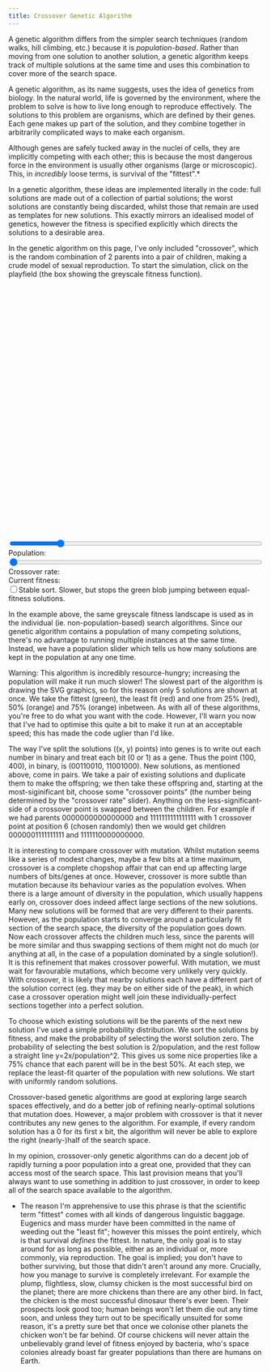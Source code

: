 ```yaml
---
title: Crossover Genetic Algorithm
---
```

A genetic algorithm differs from the simpler search techniques (random walks, hill climbing, etc.) because it is *population-based*. Rather than moving from one solution to another solution, a genetic algorithm keeps track of multiple solutions at the same time and uses this combination to cover more of the search space.

A genetic algorithm, as its name suggests, uses the idea of genetics from biology. In the natural world, life is governed by the environment, where the problem to solve is how to live long enough to reproduce effectively. The solutions to this problem are organisms, which are defined by their genes. Each gene makes up part of the solution, and they combine together in arbitrarily complicated ways to make each organism.

Although genes are safely tucked away in the nuclei of cells, they are implicitly competing with each other; this is because the most dangerous force in the environment is usually other organisms (large or microscopic). This, in *incredibly* loose terms, is survival of the "fittest".*

In a genetic algorithm, these ideas are implemented literally in the code: full solutions are made out of a collection of partial solutions; the worst solutions are constantly being discarded, whilst those that remain are used as templates for new solutions. This exactly mirrors an idealised model of genetics, however the fitness is specified explicitly which directs the solutions to a desirable area.

In the genetic algorithm on this page, I've only included "crossover", which is the random combination of 2 parents into a pair of children, making a crude model of sexual reproduction. To start the simulation, click on the playfield (the box showing the greyscale fitness function).

<div id="crossover_playfield" style="width: 500px; height: 500px;"></div>
<form action="#" type="get">
 <div>
  <input type="range" min="1" max="100" value="20" id="crossover_population" style="width: 500px;" />
  <label for="crossover_population">Population:&nbsp;</label><a id="crossover_population_display"></a>
 </div>
 <div>
  <input type="range" min="1" max="10" id="crossover_rate" value="1" style="width: 500px;" />
  <label for="crossover_rate">Crossover rate:&nbsp;</label><a id="crossover_rate_display"></a>
 </div>
 <div>
  Current fitness:&nbsp;<a id="crossover_fitness"></a>
 </div>
 <div>
  <input type="checkbox" id="crossover_stable" value="0" /><label for="crossover_stable">Stable sort. Slower, but stops the green blob jumping between equal-fitness solutions.</label>
 </div>
</form>
<script src="/js/jquery.js"></script>
<script src="/js/jquery_svg.js"></script>
<script src="/js/underscore.js"></script>
<script src="/js/optimisation/crossover.js"></script>

In the example above, the same greyscale fitness landscape is used as in the individual (ie. non-population-based) search algorithms. Since our genetic algorithm contains a population of many competing solutions, there's no advantage to running multiple instances at the same time. Instead, we have a population slider which tells us how many solutions are kept in the population at any one time.

Warning: This algorithm is incredibly resource-hungry; increasing the population will make it run much slower! The slowest part of the algorithm is drawing the SVG graphics, so for this reason only 5 solutions are shown at once. We take the fittest (green), the least fit (red) and one from 25% (red), 50% (orange) and 75% (orange) inbetween. As with all of these algorithms, you're free to do what you want with the code. However, I'll warn you now that I've had to optimise this quite a bit to make it run at an acceptable speed; this has made the code uglier than I'd like.

The way I've split the solutions ((x, y) points) into genes is to write out each number in binary and treat each bit (0 or 1) as a gene. Thus the point (100, 400), in binary, is (00110010, 11001000). New solutions, as mentioned above, come in pairs. We take a pair of existing solutions and duplicate them to make the offspring; we then take these offspring and, starting at the most-siginificant bit, choose some "crossover points" (the number being determined by the "crossover rate" slider). Anything on the less-significant-side of a crossover point is swapped between the children. For example if we had parents 0000000000000000 and 1111111111111111 with 1 crossover point at position 6 (chosen randomly) then we would get children 0000001111111111 and 1111110000000000.

It is interesting to compare crossover with mutation. Whilst mutation seems like a series of modest changes, maybe a few bits at a time maximum, crossover is a complete chopshop affair that can end up affecting large numbers of bits/genes at once. However, crossover is more subtle than mutation because its behaviour varies as the population evolves. When there is a large amount of diversity in the population, which usually happens early on, crossover does indeed affect large sections of the new solutions. Many new solutions will be formed that are very different to their parents. However, as the population starts to converge around a particularly fit section of the search space, the diversity of the population goes down. Now each crossover affects the children much less, since the parents will be more similar and thus swapping sections of them might not do much (or anything at all, in the case of a population dominated by a single solution!). It is this refinement that makes crossover powerful. With mutation, we must wait for favourable mutations, which become very unlikely very quickly. With crossover, it is likely that nearby solutions each have a different part of the solution correct (eg. they may be on either side of the peak), in which case a crossover operation might well join these individually-perfect sections together into a perfect solution.

To choose which existing solutions will be the parents of the next new solution I've used a simple probability distribution. We sort the solutions by fitness, and make the probability of selecting the worst solution zero. The probability of selecting the best solution is 2/population, and the rest follow a straight line y=2x/population^2. This gives us some nice properties like a 75% chance that each parent will be in the best 50%. At each step, we replace the least-fit quarter of the population with new solutions. We start with uniformly random solutions.

Crossover-based genetic algorithms are good at exploring large search spaces effectively, and do a better job of refining nearly-optimal solutions that mutation does. However, a major problem with crossover is that it never contributes any new genes to the algorithm. For example, if every random solution has a 0 for its first x bit, the algorithm will never be able to explore the right (nearly-)half of the search space.

In my opinion, crossover-only genetic algorithms can do a decent job of rapidly turning a poor population into a great one, provided that they can access most of the search space. This last provision means that you'll always want to use something in addition to just crossover, in order to keep all of the search space available to the algorithm.

 * The reason I'm apprehensive to use this phrase is that the scientific term "fittest" comes with all kinds of dangerous linguistic baggage. Eugenics and mass murder have been committed in the name of weeding out the "least fit"; however this misses the point entirely, which is that survival *defines* the fittest. In nature, the only goal is to stay around for as long as possible, either as an individual or, more commonly, via reproduction. The goal is implied; you don't have to bother surviving, but those that didn't aren't around any more. Crucially, how you manage to survive is completely irrelevant. For example the plump, flightless, slow, clumsy chicken is the most successful bird on the planet; there are more chickens than there are any other bird. In fact, the chicken is the most successful dinosaur there's ever been. Their prospects look good too; human beings won't let them die out any time soon, and unless they turn out to be specifically unsuited for some reason, it's a pretty sure bet that once we colonise other planets the chicken won't be far behind. Of course chickens will never attain the unbelievably grand level of fitness enjoyed by bacteria, who's space colonies already boast far greater populations than there are humans on Earth.
